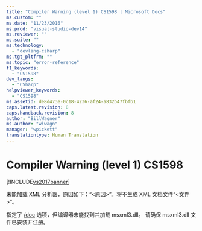 ```yaml
---
title: "Compiler Warning (level 1) CS1598 | Microsoft Docs"
ms.custom: ""
ms.date: "11/23/2016"
ms.prod: "visual-studio-dev14"
ms.reviewer: ""
ms.suite: ""
ms.technology: 
  - "devlang-csharp"
ms.tgt_pltfrm: ""
ms.topic: "error-reference"
f1_keywords: 
  - "CS1598"
dev_langs: 
  - "CSharp"
helpviewer_keywords: 
  - "CS1598"
ms.assetid: de8d473e-0c18-4236-af24-a832b47fbfb1
caps.latest.revision: 8
caps.handback.revision: 8
author: "BillWagner"
ms.author: "wiwagn"
manager: "wpickett"
translationtype: Human Translation
---
```

# Compiler Warning (level 1) CS1598
[!INCLUDE[vs2017banner](../../../csharp/includes/vs2017banner.md)]

未能加载 XML 分析器，原因如下：“\<原因\>”。将不生成 XML 文档文件“\<文件\>”。  
  
 指定了 [\/doc](../../../csharp/language-reference/compiler-options/doc-compiler-option.md) 选项，但编译器未能找到并加载 msxml3.dll。  请确保 msxml3.dll 文件已安装并注册。